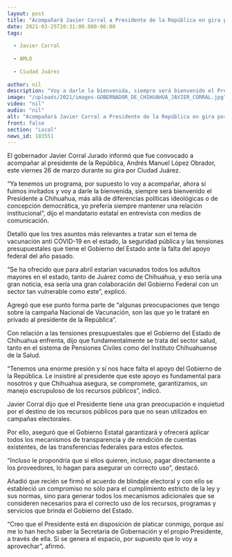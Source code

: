 ```yaml
---
layout: post
title: "Acompañará Javier Corral a Presidente de la República en gira por Ciudad Juárez"
date: 2021-03-25T20:31:00.000-06:00
tags:
  
  - Javier Corral
  
  - AMLO
  
  - Ciudad Juárez
  
author: nil
description: "Voy a darle la bienvenida, siempre será bienvenido el Presidente a Chihuahua, señala el mandatario estatal"
image: "/uploads/2021/images-GOBERNADOR_DE_CHIHUAHUA_JAVIER_CORRAL.jpg"
video: "nil"
audio: "nil"
alt: "Acompañará Javier Corral a Presidente de la República en gira por Ciudad Juárez"
front: false
section: "Local"
news_id: 183551
---
```


El gobernador Javier Corral Jurado informó que fue convocado a acompañar al presidente de la República, Andrés Manuel López Obrador, este viernes 26 de marzo durante su gira por Ciudad Juárez.

“Ya tenemos un programa, por supuesto lo voy a acompañar, ahora sí fuimos invitados y voy a darle la bienvenida, siempre será bienvenido el Presidente a Chihuahua, más allá de diferencias políticas ideológicas o de concepción democrática, yo prefería siempre mantener una relación institucional”, dijo el mandatario estatal en entrevista con medios de comunicación.

Detalló que los tres asuntos más relevantes a tratar son el tema de vacunación anti COVID-19 en el estado, la seguridad pública y las tensiones presupuestales que tiene el Gobierno del Estado ante la falta del apoyo federal del año pasado.

“Se ha ofrecido que para abril estarían vacunados todos los adultos mayores en el estado, tanto de Juárez como de Chihuahua, y eso sería una gran noticia, esa sería una gran colaboración del Gobierno Federal con un sector tan vulnerable como este”, explicó.

Agregó que ese punto forma parte de “algunas preocupaciones que tengo sobre la campaña Nacional de Vacunación, son las que yo le trataré en privado al presidente de la República”.

Con relación a las tensiones presupuestales que el Gobierno del Estado de Chihuahua enfrenta, dijo que fundamentalmente se trata del sector salud, tanto en el sistema de Pensiones Civiles como del Instituto Chihuahuense de la Salud.

“Tenemos una enorme presión y sí nos hace falta el apoyo del Gobierno de la República. Le insistiré al presidente que este apoyo es fundamental para nosotros y que Chihuahua asegura, se compromete, garantizamos, un manejo escrupuloso de los recursos públicos”, indicó.

Javier Corral dijo que el Presidente tiene una gran preocupación e inquietud por el destino de los recursos públicos para que no sean utilizados en campañas electorales.

Por ello, aseguró que el Gobierno Estatal garantizará y ofrecerá aplicar todos los mecanismos de transparencia y de rendición de cuentas existentes, de las transferencias federales para estos efectos.

“Incluso le propondría que si ellos quieren, incluso, pagar directamente a los proveedores, lo hagan para asegurar un correcto uso”, destacó.

Añadió que recién se firmó el acuerdo de blindaje electoral y con ello se estableció un compromiso no sólo para el cumplimiento estricto de la ley y sus normas, sino para generar todos los mecanismos adicionales que se consideren necesarios para el correcto uso de los recursos, programas y servicios que brinda el Gobierno del Estado.

“Creo que el Presidente está en disposición de platicar conmigo, porque así me lo han hecho saber la Secretaria de Gobernación y el propio Presidente, a través de ella. Si se genera el espacio, por supuesto que lo voy a aprovechar”, afirmó.